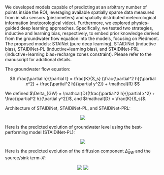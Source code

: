 We developed models capable of predicting at an arbitrary number of points inside the ROI, leveraging available spatially sparse data measured from in situ sensors (piezometers) and spatially distributed meteorological information (meteorological video). Furthermore, we explored physics-guided deep learning approaches. Specifically, we tested two strategies, inductive and learning bias, respectively, to embed prior knowledge derived from the groundwater flow equation into the models, focusing on Piedmont. <br />
The proposed models: STAINet (pure deep learning), STAIDiNet (inductive bias), STAIDiNet-PL (inductive+learning bias), and STAIDiNet-PRL (inductive+learning bias+recharge zones constraint). 
Please refer to the manuscript for additional details.

The groundwater flow equation:

$$
\frac{\partial h}{\partial t} = \frac{K}{S_s} (\frac{\partial^2 h}{\partial x^2} + \frac{\partial^2 h}{\partial y^2}) + \mathcal{R}
$$

We defined $\Delta_{GW} = \mathcal{D}(\frac{\partial^2 h}{\partial x^2} + \frac{\partial^2 h}{\partial y^2})$, and $\mathcal{D} = \frac{K}{S_s}$.

Architecture of STAIDiNet, STAIDiNet-PL, and STAIDiNet-PRL:

<p align="center">
  <img src="https://lh3.googleusercontent.com/d/1D92U0-lUl_ESRayI73k0by_NY-seBWz3=s700" >
</p>

Here is the predicted evolution of groundwater level using the best-performing model (STAIDiNet-PL):

<p align="center">
  <img src="https://lh3.googleusercontent.com/d/1f1dNbodNo2VZqZmi2sEtKQbj4LpNXKsS=s500" >
</p>

Here is the predicted evolution of the diffusion component $\hat{\Delta}_{GW}$ and the source/sink term $\mathcal{\hat{R}}$:

<p align="center">
  <img src="https://lh3.googleusercontent.com/d/1auS_ij_uGEyeiBbKKOPvpcSPLGwsTu1y=s400" >
  <img src="https://lh3.googleusercontent.com/d/18b30t3wg9dJzH1pGVBLR0Ek_-W8xgZax=s400" >
</p>
